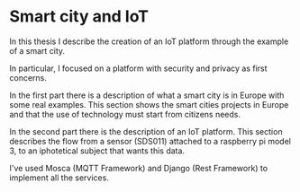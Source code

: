 # Smart city and IoT
In this thesis I describe the creation of an IoT platform through the example of a smart city.

In particular, I focused on a platform with security and privacy as first concerns.

In the first part there is a description of what a smart city is in Europe with some real examples. This section shows the smart cities projects in Europe and that the use of technology must start from citizens needs.

In the second part there is the description of an IoT platform. This section describes the flow from a sensor (SDS011) attached to a raspberry pi model 3, to an iphotetical subject that wants this data.

I've used Mosca (MQTT Framework) and Django (Rest Framework) to implement all the services.
